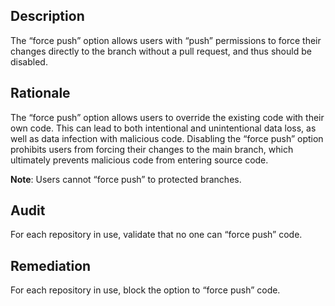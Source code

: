 ## Description

The “force push” option allows users with “push” permissions to force their changes directly to the branch without a pull request, and thus should be disabled.

## Rationale

The “force push” option allows users to override the existing code with their own code. This can lead to both intentional and unintentional data loss, as well as data infection with malicious code. Disabling the “force push” option prohibits users from forcing their changes to the main branch, which ultimately prevents malicious code from entering source code.

**Note**: Users cannot “force push” to protected branches.

## Audit

For each repository in use, validate that no one can “force push” code.

## Remediation

For each repository in use, block the option to “force push” code.
